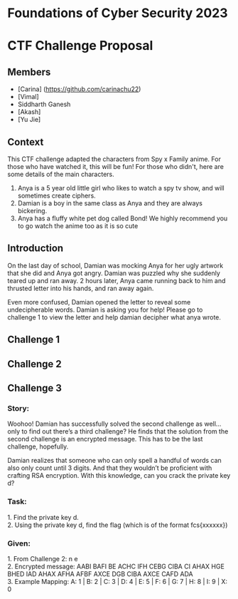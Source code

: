 # Foundations of Cyber Security 2023 
# CTF Challenge Proposal 
## Members
- [Carina] (https://github.com/carinachu22)
- [Vimal]
- Siddharth Ganesh
- [Akash]
- [Yu Jie]

## Context 
This CTF challenge adapted the characters from Spy x Family anime. For those who have watched it, this will be fun! 
For those who didn't, here are some details of the main characters. 
1. Anya is a 5 year old little girl who likes to watch a spy tv show, and will sometimes create ciphers.
2. Damian is a boy in the same class as Anya and they are always bickering. 
3. Anya has a fluffy white pet dog called Bond!
We highly recommend you to go watch the anime too as it is so cute 

## Introduction 
On the last day of school, Damian was mocking Anya for her ugly artwork that she did and Anya got angry. Damian was puzzled why she suddenly teared up and ran away. 2 hours later, Anya came running back to him and thrusted letter into his hands, and ran away again. 

Even more confused, Damian opened the letter to reveal some undecipherable words. Damian is asking you for help! Please go to challenge 1 to view the letter and help damian decipher what anya wrote. 
## Challenge 1

## Challenge 2

## Challenge 3 
<h3><b>Story:</b></h3>
Woohoo! Damian has successfully solved the second challenge as well…only to find out there’s a third challenge? He finds that the solution from the second challenge is an encrypted message. This has to be the last challenge, hopefully. 

Damian realizes that someone who can only spell a handful of words can also only count until 3 digits. And that they wouldn’t be proficient with crafting RSA encryption. With this knowledge, can you crack the private key d?


<h3><b>Task:</b></h3>
1. Find the private key d. <br />
2. Using the private key d, find the flag (which is of the format fcs{xxxxxx})<br />

<h3><b>Given:</b></h3>
1. From Challenge 2: n e  <br/>
2. Encrypted message: AABI BAFI BE ACHC IFH CEBG CIBA CI AHAX HGE BHED IAD AHAX AFHA AFBF AXCE DGB CIBA AXCE CAFD ADA <br/>
3. Example Mapping: A: 1 | B: 2 | C: 3 | D: 4 | E: 5 | F: 6 | G: 7 | H: 8 | I: 9 | X: 0 <br/>

